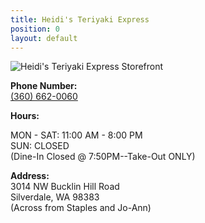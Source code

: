 ```yaml
---
title: Heidi's Teriyaki Express
position: 0
layout: default
---
```


![Heidi's Teriyaki Express Storefront](/uploads/storefront.jpg)

<p><b>Phone Number:</b> <br/><a href="360-662-0060">(360) 662-0060</a><br/></p>

<p><b>Hours:</b><br/>

MON - SAT: 11:00 AM - 8:00 PM<br/>
SUN: CLOSED<br/>
(Dine-In Closed @ 7:50PM--Take-Out ONLY)<br/>
<p/>

<p><b>Address:</b><br/>
3014 NW Bucklin Hill Road<br/>
Silverdale, WA 98383<br/>
(Across from Staples and Jo-Ann)<br/>
</p>
<script>
		$( document ).ready(function(){
			var timeInMs = Date.now();			
			var msec = Date.parse("November 26, 2017");
			if(timeInMs < msec)
				$("#btn_modal").click();
			else
			{
				if($("#temp").length > 0)
					$("#temp").remove();
			}
			
			$('#myModal').on('hidden.bs.modal', function () {
				// do something…
				if($("#temp").length > 0)
					$("#temp").remove();
			})			
			
		});
	</script>	
	
	<div class="container">	
	  <!-- Trigger the modal with a button -->
	  <button type="hidden" style="display:none" id="btn_modal" class="btn btn-info btn-lg" data-toggle="modal" data-target="#myModal"></button>

	  <!-- Modal -->
	  <div class="modal fade" id="myModal" role="dialog">
		<div class="modal-dialog">
		
		  <!-- Modal content-->
		  <div class="modal-content notic">
			<div class="modal-header">
			  <button type="button" class="close" data-dismiss="modal">&times;</button>
			  <h4 class="modal-title">NOTIFICATION </h4>
			</div>
			<div class="modal-body">
			  <p style="word-wrap: break-word;">
				<div class="notice">
					We will be <span class="highlightmeclosed"><b>CLOSED</b></span> for Thanksgiving Holiday<br> from <br> <span class="cdate"> November-23-2017 </span> to <span class="cdate">November-26-2017</span> <br>
					And <br> <span class="highlightmereopen"><b>RE-OPEN</b></span><br> on Monday <br> <span class="cdate"> November-27-2017</span> <br><br>
					<span>Thank you! Heidi's Teriyaki Express</span>
				</div>
			</div>
			<div class="modal-footer">
			  <button type="button" class="btn btn-default" data-dismiss="modal">Close</button>
			</div>
		  </div>		  
		</div>
	</div>  
<iframe src="https://www.google.com/maps/embed?pb=!1m18!1m12!1m3!1d2687.707223349842!2d-122.69196668436793!3d47.65125597918769!2m3!1f0!2f0!3f0!3m2!1i1024!2i768!4f13.1!3m3!1m2!1s0x54903a9432099a4b%3A0x88500a0880d8fef4!2sHeidi\+Teriyaki\+Express!5e0!3m2!1sen!2sus!4v1469594514828" height="450" width="100%" frameborder="0" style="border:0" allowfullscreen></iframe>



			
